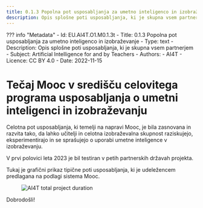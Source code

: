 ```yaml
---
title: 0.1.3 Popolna pot usposabljanja za umetno inteligenco in izobraževanje
description: Opis splošne poti usposabljanja, ki je skupna vsem partnerjem
---
```

??? info "Metadata"
    - Id: EU.AI4T.O1.M0.1.3t
    - Title: 0.1.3 Popolna pot usposabljanja za umetno inteligenco in izobraževanje
    - Type: text
    - Description: Opis splošne poti usposabljanja, ki je skupna vsem partnerjem
    - Subject: Artificial Intelligence for and by Teachers
    - Authors:
        - AI4T 
    - Licence: CC BY 4.0
    - Date: 2022-11-15


# Tečaj Mooc v središču celovitega programa usposabljanja o umetni inteligenci in izobraževanju

Celotna pot usposabljanja, ki temelji na napravi Mooc, je bila zasnovana in razvita tako, da lahko učitelji in celotna izobraževalna skupnost raziskujejo, eksperimentirajo in se sprašujejo o uporabi umetne inteligence v izobraževanju.

V prvi polovici leta 2023 je bil testiran v petih partnerskih državah projekta.

Tukaj je grafični prikaz tipične poti usposabljanja, ki je udeležencem predlagana na podlagi sistema Mooc.

<figure>
  <img src="Images/AI4T-Training-pathway-en.png" alt="AI4T total project duration"/>
</figure>

Dobrodošli!
